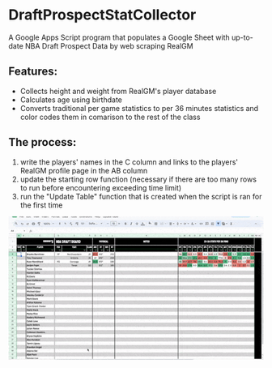 # DraftProspectStatCollector
A Google Apps Script program that populates a Google Sheet with up-to-date NBA Draft Prospect Data by web scraping RealGM

## Features:
- Collects height and weight from RealGM's player database
- Calculates age using birthdate
- Converts traditional per game statistics to per 36 minutes statistics and color codes them in comarison to the rest of the class

## The process:
1) write the players' names in the C column and links to the players' RealGM profile page in the AB column
2) update the starting row function (necessary if there are too many rows to run before encountering exceeding time limit)
3) run the "Update Table" function that is created when the script is ran for the first time

![gif that demonstrates the process](demo.gif)
